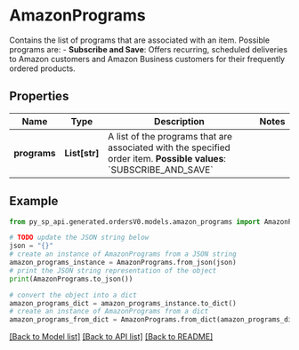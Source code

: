 # AmazonPrograms

Contains the list of programs that are associated with an item.  Possible programs are:  - **Subscribe and Save**: Offers recurring, scheduled deliveries to Amazon customers and Amazon Business customers for their frequently ordered products.

## Properties

Name | Type | Description | Notes
------------ | ------------- | ------------- | -------------
**programs** | **List[str]** | A list of the programs that are associated with the specified order item.  **Possible values**: &#x60;SUBSCRIBE_AND_SAVE&#x60; | 

## Example

```python
from py_sp_api.generated.ordersV0.models.amazon_programs import AmazonPrograms

# TODO update the JSON string below
json = "{}"
# create an instance of AmazonPrograms from a JSON string
amazon_programs_instance = AmazonPrograms.from_json(json)
# print the JSON string representation of the object
print(AmazonPrograms.to_json())

# convert the object into a dict
amazon_programs_dict = amazon_programs_instance.to_dict()
# create an instance of AmazonPrograms from a dict
amazon_programs_from_dict = AmazonPrograms.from_dict(amazon_programs_dict)
```
[[Back to Model list]](../README.md#documentation-for-models) [[Back to API list]](../README.md#documentation-for-api-endpoints) [[Back to README]](../README.md)


